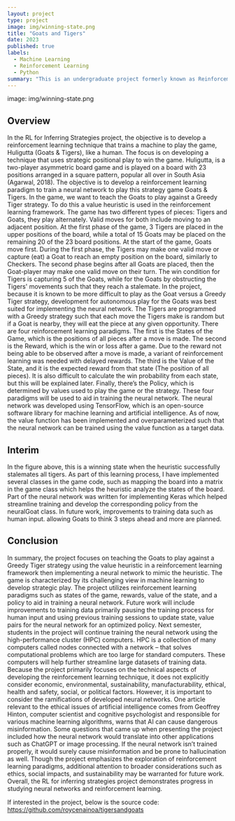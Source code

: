 ```yaml
---
layout: project
type: project
image: img/winning-state.png
title: "Goats and Tigers"
date: 2023
published: true
labels:
  - Machine Learning
  - Reinforcement Learning
  - Python
summary: "This is an undergraduate project formerly known as Reinforcement Learning for Inferring Strageies that develops a reinforcement learning technique that trains a machine to play a board game known as Huligutta (Goats & Tigers)."
---
```

image: img/winning-state.png

## Overview

In the RL for Inferring Strategies project, the objective is to develop a reinforcement learning technique that trains a machine to play the game, Huligutta (Goats & Tigers), like a human. The focus is on developing a technique that uses strategic positional play to win the game. Huligutta, is a two-player asymmetric board game and is played on a board with 23 positions arranged in a square pattern, popular all over in South Asia (Agarwal, 2018). The objective is to develop a reinforcement learning paradigm to train a neural network to play this strategy game Goats & Tigers. In the game, we want to teach the Goats to play against a Greedy Tiger strategy. To do this a value heuristic is used in the reinforcement learning framework. 
The game has two different types of pieces: Tigers and Goats, they play alternately. Valid moves for both include moving to an adjacent position. At the first phase of the game, 3 Tigers are placed in the upper positions of the board, while a total of 15 Goats may be placed on the remaining 20 of the 23 board positions. At the start of the game, Goats move first. During the first phase, the Tigers may make one valid move or capture (eat) a Goat to reach an empty position on the board, similarly to Checkers. The second phase begins after all Goats are placed, then the Goat-player may make one valid move on their turn. The win condition for Tigers is capturing 5 of the Goats, while for the Goats by obstructing the Tigers' movements such that they reach a stalemate. In the project, because it is known to be more difficult to play as the Goat versus a Greedy Tiger strategy, development for autonomous play for the Goats was best suited for implementing the neural network. The Tigers are programmed with a Greedy strategy such that each move the Tigers make is random but if a Goat is nearby, they will eat the piece at any given opportunity.
There are four reinforcement learning paradigms. The first is the States of the Game, which is the positions of all pieces after a move is made. The second is the Reward, which is the win or loss after a game. Due to the reward not being able to be observed after a move is made, a variant of reinforcement learning was needed with delayed rewards. The third is the Value of the State, and it is the expected reward from that state (The position of all pieces). It is also difficult to calculate the win probability from each state, but this will be explained later. Finally, there’s the Policy, which is determined by values used to play the game or the strategy. These four paradigms will be used to aid in training the neural network. The neural network was developed using TensorFlow, which is an open-source software library for machine learning and artificial intelligence. As of now, the value function has been implemented and overparameterized such that the neural network can be trained using the value function as a target data.

## Interim

In the figure above, this is a winning state when the heuristic successfully stalemates all tigers. As part of this learning process, I have implemented several classes in the game code, such as mapping the board into a matrix in the game class which helps the heuristic analyze the states of the board. Part of the neural network was written for implementing Keras which helped streamline training and develop the corresponding policy from the neuralGoat class. In future work, improvements to training data such as human input. allowing Goats to think 3 steps ahead and more are planned.

## Conclusion

In summary, the project focuses on teaching the Goats to play against a Greedy Tiger strategy using the value heuristic in a reinforcement learning framework then implementing a neural network to mimic the heuristic. The game is characterized by its challenging view in machine learning to develop strategic play. The project utilizes reinforcement learning paradigms such as states of the game, rewards, value of the state, and a policy to aid in training a neural network. Future work will include improvements to training data primarily pausing the training process for human input and using previous training sessions to update state, value pairs for the neural network for an optimized policy. Next semester, students in the project will continue training the neural network using the high-performance cluster (HPC) computers. HPC is a collection of many computers called nodes connected with a network – that solves computational problems which are too large for standard computers. These computers will help further streamline large datasets of training data.
Because the project primarily focuses on the technical aspects of developing the reinforcement learning technique, it does not explicitly consider economic, environmental, sustainability, manufacturability, ethical, health and safety, social, or political factors. However, it is important to consider the ramifications of developed neural networks.  One article relevant to the ethical issues of artificial intelligence comes from Geoffrey Hinton, computer scientist and cognitive psychologist and responsible for various machine learning algorithms, warns that AI can cause dangerous misinformation. Some questions that came up when presenting the project included how the neural network would translate into other applications such as ChatGPT or image processing. If the neural network isn’t trained properly, it would surely cause misinformation and be prone to hallucination as well. Though the project emphasizes the exploration of reinforcement learning paradigms, additional attention to broader considerations such as ethics, social impacts, and sustainability may be warranted for future work. Overall, the RL for inferring strategies project demonstrates progress in studying neural networks and reinforcement learning.

If interested in the project, below is the source code:
https://github.com/roycenainoa/tigersandgoats
